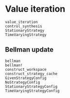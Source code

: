# Value iteration

```@docs
value_iteration
control_synthesis
StationaryStrategy
TimeVaryingStrategy
```

## Bellman update

```@docs
bellman
bellman!
construct_workspace
construct_strategy_cache
GivenStrategyConfig
NoStrategyConfig
StationaryStrategyConfig
TimeVaryingStrategyConfig
```